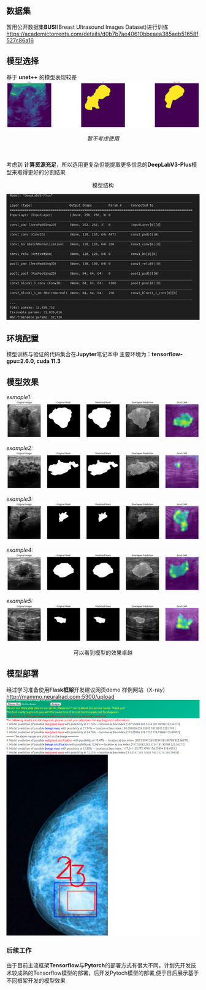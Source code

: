 
## 数据集
暂用公开数据集**BUSI**(Breast Ultrasound Images Dataset)进行训练
https://academictorrents.com/details/d0b7b7ae40610bbeaea385aeb51658f527c86a16

## 模型选择

基于 **unet++** 的模型表现较差
![alt text](images/__results___21_12.png)
<center>  <em>暂不考虑使用</em> </center> 
 <br />
  <br />

考虑到 **计算资源充足**，所以选用更复杂但能提取更多信息的**DeepLabV3-Plus**模型来取得更好的分割结果
<center>  模型结构 </center> 

![alt text](images/DeepinScreenshot_select-area_20230710155505.png)

## 环境配置
模型训练与验证的代码集合在**Jupyter**笔记本中
主要环境为：**tensorflow-gpu=2.6.0, cuda 11.3**

## 模型效果
*exmaple1:*
![alt text](images/output.png)

*example2:*
![alt text](images/output2.png)

*example3:*
![alt text](images/output3.png)

*example4:*
![alt text](images/output4.png)

*example5:*
![alt text](images/output5.png)

<center>可以看到模型的效果卓越</center>

## 模型部署
经过学习准备使用**Flask框架**开发建议网页demo
样例网站（X-ray） http://mammo.neuralrad.com:5300/upload
![alt text](images/DeepinScreenshot_select-area_20230710161859.png)

### 后续工作
由于目前主流框架**Tensorflow**与**Pytorch**的部署方式有很大不同，计划先开发技术较成熟的Tensorflow模型的部署，后开发Pytoch模型的部署,便于日后展示基于不同框架开发的模型效果